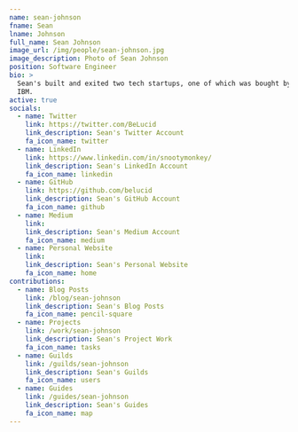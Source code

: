 ```yaml
---
name: sean-johnson
fname: Sean
lname: Johnson
full_name: Sean Johnson
image_url: /img/people/sean-johnson.jpg
image_description: Photo of Sean Johnson
position: Software Engineer
bio: >
  Sean's built and exited two tech startups, one of which was bought by
  IBM.
active: true
socials:
  - name: Twitter
    link: https://twitter.com/BeLucid
    link_description: Sean's Twitter Account
    fa_icon_name: twitter
  - name: LinkedIn
    link: https://www.linkedin.com/in/snootymonkey/
    link_description: Sean's LinkedIn Account
    fa_icon_name: linkedin
  - name: GitHub
    link: https://github.com/belucid
    link_description: Sean's GitHub Account
    fa_icon_name: github
  - name: Medium
    link:
    link_description: Sean's Medium Account
    fa_icon_name: medium
  - name: Personal Website
    link:
    link_description: Sean's Personal Website
    fa_icon_name: home
contributions:
  - name: Blog Posts
    link: /blog/sean-johnson
    link_description: Sean's Blog Posts
    fa_icon_name: pencil-square
  - name: Projects
    link: /work/sean-johnson
    link_description: Sean's Project Work
    fa_icon_name: tasks
  - name: Guilds
    link: /guilds/sean-johnson
    link_description: Sean's Guilds
    fa_icon_name: users
  - name: Guides
    link: /guides/sean-johnson
    link_description: Sean's Guides
    fa_icon_name: map
---
```

